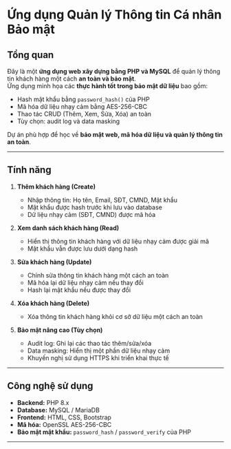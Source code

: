 # Ứng dụng Quản lý Thông tin Cá nhân Bảo mật

## Tổng quan
Đây là một **ứng dụng web xây dựng bằng PHP và MySQL** để quản lý thông tin khách hàng một cách **an toàn và bảo mật**.  
Ứng dụng minh họa các **thực hành tốt trong bảo mật dữ liệu** bao gồm:

- Hash mật khẩu bằng `password_hash()` của PHP
- Mã hóa dữ liệu nhạy cảm bằng AES-256-CBC
- Thao tác CRUD (Thêm, Xem, Sửa, Xóa) an toàn
- Tùy chọn: audit log và data masking

Dự án phù hợp để học về **bảo mật web, mã hóa dữ liệu và quản lý thông tin an toàn**.

---

## Tính năng

1. **Thêm khách hàng (Create)**  
   - Nhập thông tin: Họ tên, Email, SĐT, CMND, Mật khẩu  
   - Mật khẩu được hash trước khi lưu vào database  
   - Dữ liệu nhạy cảm (SĐT, CMND) được mã hóa

2. **Xem danh sách khách hàng (Read)**  
   - Hiển thị thông tin khách hàng với dữ liệu nhạy cảm được giải mã  
   - Mật khẩu vẫn được lưu dưới dạng hash

3. **Sửa khách hàng (Update)**  
   - Chỉnh sửa thông tin khách hàng một cách an toàn  
   - Mã hóa lại dữ liệu nhạy cảm nếu thay đổi  
   - Hash lại mật khẩu nếu được thay đổi

4. **Xóa khách hàng (Delete)**  
   - Xóa thông tin khách hàng khỏi cơ sở dữ liệu một cách an toàn

5. **Bảo mật nâng cao (Tùy chọn)**  
   - Audit log: Ghi lại các thao tác thêm/sửa/xóa  
   - Data masking: Hiển thị một phần dữ liệu nhạy cảm  
   - Khuyến nghị sử dụng HTTPS khi triển khai thực tế

---

## Công nghệ sử dụng

- **Backend:** PHP 8.x  
- **Database:** MySQL / MariaDB  
- **Frontend:** HTML, CSS, Bootstrap  
- **Mã hóa:** OpenSSL AES-256-CBC  
- **Bảo mật mật khẩu:** `password_hash` / `password_verify` của PHP

---
